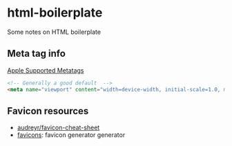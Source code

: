 # html-boilerplate
Some notes on HTML boilerplate


## Meta tag info

[Apple Supported Metatags](https://developer.apple.com/library/safari/documentation/AppleApplications/Reference/SafariHTMLRef/Articles/MetaTags.html)

```html
<!-- Generally a good default  -->
<meta name="viewport" content="width=device-width, initial-scale=1.0, maximum-scale=1">
```

## Favicon resources

- [audreyr/favicon-cheat-sheet](https://github.com/audreyr/favicon-cheat-sheet)
- [favicons](https://www.npmjs.com/package/favicons): favicon generator generator 
